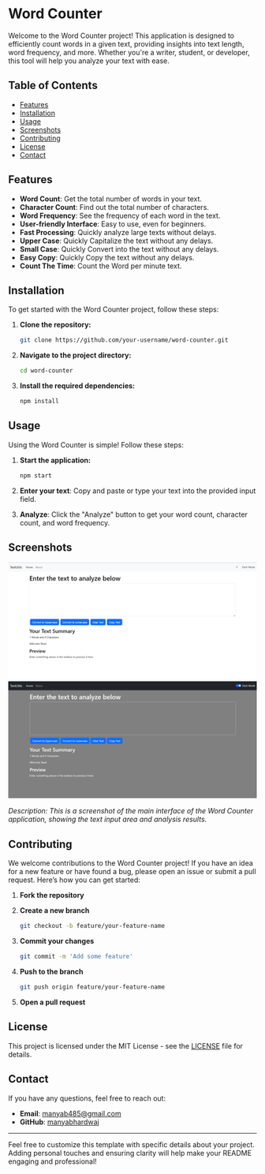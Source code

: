 
# Word Counter

Welcome to the Word Counter project! This application is designed to efficiently count words in a given text, providing insights into text length, word frequency, and more. Whether you're a writer, student, or developer, this tool will help you analyze your text with ease.

## Table of Contents

- [Features](#features)
- [Installation](#installation)
- [Usage](#usage)
- [Screenshots](#screenshots)
- [Contributing](#contributing)
- [License](#license)
- [Contact](#contact)

## Features

- **Word Count**: Get the total number of words in your text.
- **Character Count**: Find out the total number of characters.
- **Word Frequency**: See the frequency of each word in the text.
- **User-friendly Interface**: Easy to use, even for beginners.
- **Fast Processing**: Quickly analyze large texts without delays.
- **Upper Case**: Quickly Capitalize the text without any delays.
- **Small Case**: Quickly Convert into the text without any delays.
- **Easy Copy**: Quickly Copy the text without any delays.
- **Count The Time**: Count the Word per minute text.


## Installation

To get started with the Word Counter project, follow these steps:

1. **Clone the repository:**

   ```bash
   git clone https://github.com/your-username/word-counter.git
   ```

2. **Navigate to the project directory:**

   ```bash
   cd word-counter
   ```

3. **Install the required dependencies:**

   ```bash
   npm install
   ```

## Usage

Using the Word Counter is simple! Follow these steps:

1. **Start the application:**

   ```bash
   npm start
   ```

2. **Enter your text**: Copy and paste or type your text into the provided input field.

3. **Analyze**: Click the "Analyze" button to get your word count, character count, and word frequency.

## Screenshots
<img src='./src/PreviewLightMode.png'>
<img src='./src/PreviewDarkMode.png'>

_Description: This is a screenshot of the main interface of the Word Counter application, showing the text input area and analysis results._

## Contributing

We welcome contributions to the Word Counter project! If you have an idea for a new feature or have found a bug, please open an issue or submit a pull request. Here’s how you can get started:

1. **Fork the repository**

2. **Create a new branch**

   ```bash
   git checkout -b feature/your-feature-name
   ```

3. **Commit your changes**

   ```bash
   git commit -m 'Add some feature'
   ```

4. **Push to the branch**

   ```bash
   git push origin feature/your-feature-name
   ```

5. **Open a pull request**

## License

This project is licensed under the MIT License - see the [LICENSE](LICENSE) file for details.

## Contact

If you have any questions, feel free to reach out:

- **Email**: manyab485@gmail.com
- **GitHub**: [manyabhardwaj](https://github.com/manyabhardwaj)

---


Feel free to customize this template with specific details about your project. Adding personal touches and ensuring clarity will help make your README engaging and professional!


